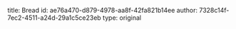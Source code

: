 title: Bread
id: ae76a470-d879-4978-aa8f-42fa821b14ee
author: 7328c14f-7ec2-4511-a24d-29a1c5ce23eb
type: original
